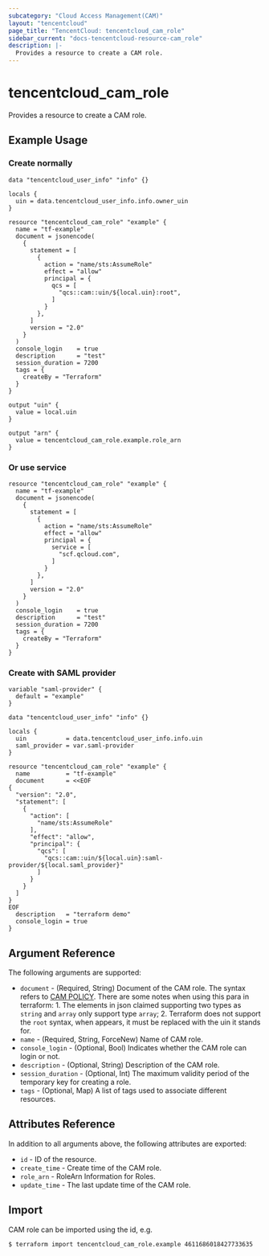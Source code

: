 ```yaml
---
subcategory: "Cloud Access Management(CAM)"
layout: "tencentcloud"
page_title: "TencentCloud: tencentcloud_cam_role"
sidebar_current: "docs-tencentcloud-resource-cam_role"
description: |-
  Provides a resource to create a CAM role.
---
```


# tencentcloud_cam_role

Provides a resource to create a CAM role.

## Example Usage

### Create normally

```hcl
data "tencentcloud_user_info" "info" {}

locals {
  uin = data.tencentcloud_user_info.info.owner_uin
}

resource "tencentcloud_cam_role" "example" {
  name = "tf-example"
  document = jsonencode(
    {
      statement = [
        {
          action = "name/sts:AssumeRole"
          effect = "allow"
          principal = {
            qcs = [
              "qcs::cam::uin/${local.uin}:root",
            ]
          }
        },
      ]
      version = "2.0"
    }
  )
  console_login    = true
  description      = "test"
  session_duration = 7200
  tags = {
    createBy = "Terraform"
  }
}

output "uin" {
  value = local.uin
}

output "arn" {
  value = tencentcloud_cam_role.example.role_arn
}
```

### Or use service

```hcl
resource "tencentcloud_cam_role" "example" {
  name = "tf-example"
  document = jsonencode(
    {
      statement = [
        {
          action = "name/sts:AssumeRole"
          effect = "allow"
          principal = {
            service = [
              "scf.qcloud.com",
            ]
          }
        },
      ]
      version = "2.0"
    }
  )
  console_login    = true
  description      = "test"
  session_duration = 7200
  tags = {
    createBy = "Terraform"
  }
}
```

### Create with SAML provider

```hcl
variable "saml-provider" {
  default = "example"
}

data "tencentcloud_user_info" "info" {}

locals {
  uin           = data.tencentcloud_user_info.info.uin
  saml_provider = var.saml-provider
}

resource "tencentcloud_cam_role" "example" {
  name          = "tf-example"
  document      = <<EOF
{
  "version": "2.0",
  "statement": [
    {
      "action": [
        "name/sts:AssumeRole"
      ],
      "effect": "allow",
      "principal": {
        "qcs": [
          "qcs::cam::uin/${local.uin}:saml-provider/${local.saml_provider}"
        ]
      }
    }
  ]
}
EOF
  description   = "terraform demo"
  console_login = true
}
```

## Argument Reference

The following arguments are supported:

* `document` - (Required, String) Document of the CAM role. The syntax refers to [CAM POLICY](https://intl.cloud.tencent.com/document/product/598/10604). There are some notes when using this para in terraform: 1. The elements in json claimed supporting two types as `string` and `array` only support type `array`; 2. Terraform does not support the `root` syntax, when appears, it must be replaced with the uin it stands for.
* `name` - (Required, String, ForceNew) Name of CAM role.
* `console_login` - (Optional, Bool) Indicates whether the CAM role can login or not.
* `description` - (Optional, String) Description of the CAM role.
* `session_duration` - (Optional, Int) The maximum validity period of the temporary key for creating a role.
* `tags` - (Optional, Map) A list of tags used to associate different resources.

## Attributes Reference

In addition to all arguments above, the following attributes are exported:

* `id` - ID of the resource.
* `create_time` - Create time of the CAM role.
* `role_arn` - RoleArn Information for Roles.
* `update_time` - The last update time of the CAM role.



## Import

CAM role can be imported using the id, e.g.

```
$ terraform import tencentcloud_cam_role.example 4611686018427733635
```

